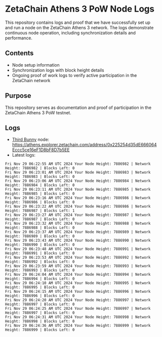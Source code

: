 # ZetaChain Athens 3 PoW Node Logs
This repository contains logs and proof that we have successfully set up and run a node on the ZetaChain Athens 3 network. The logs demonstrate continuous node operation, including synchronization details and performance.

## Contents
- Node setup information
- Synchronization logs with block height details
- Ongoing proof of work logs to verify active participation in the ZetaChain network

## Purpose
This repository serves as documentation and proof of participation in the ZetaChain Athens 3 PoW testnet.

## Logs

- [Third Bunny](https://thirdbunny.xyz/) node: https://athens.explorer.zetachain.com/address/0x225254d35dE666064Eccc5ce16eF1D8bF8D7b5EE
- Latest logs:
```
Fri Nov 29 06:22:55 AM UTC 2024 Your Node Height: 7886982 | Network Height: 7886982 | Blocks Left: 0
Fri Nov 29 06:23:01 AM UTC 2024 Your Node Height: 7886983 | Network Height: 7886983 | Blocks Left: 0
Fri Nov 29 06:23:06 AM UTC 2024 Your Node Height: 7886984 | Network Height: 7886984 | Blocks Left: 0
Fri Nov 29 06:23:11 AM UTC 2024 Your Node Height: 7886985 | Network Height: 7886985 | Blocks Left: 0
Fri Nov 29 06:23:16 AM UTC 2024 Your Node Height: 7886986 | Network Height: 7886986 | Blocks Left: 0
Fri Nov 29 06:23:22 AM UTC 2024 Your Node Height: 7886986 | Network Height: 7886987 | Blocks Left: 1
Fri Nov 29 06:23:27 AM UTC 2024 Your Node Height: 7886987 | Network Height: 7886987 | Blocks Left: 0
Fri Nov 29 06:23:32 AM UTC 2024 Your Node Height: 7886988 | Network Height: 7886988 | Blocks Left: 0
Fri Nov 29 06:23:37 AM UTC 2024 Your Node Height: 7886989 | Network Height: 7886989 | Blocks Left: 0
Fri Nov 29 06:23:43 AM UTC 2024 Your Node Height: 7886990 | Network Height: 7886990 | Blocks Left: 0
Fri Nov 29 06:23:48 AM UTC 2024 Your Node Height: 7886991 | Network Height: 7886991 | Blocks Left: 0
Fri Nov 29 06:23:53 AM UTC 2024 Your Node Height: 7886992 | Network Height: 7886992 | Blocks Left: 0
Fri Nov 29 06:23:59 AM UTC 2024 Your Node Height: 7886993 | Network Height: 7886993 | Blocks Left: 0
Fri Nov 29 06:24:04 AM UTC 2024 Your Node Height: 7886994 | Network Height: 7886994 | Blocks Left: 0
Fri Nov 29 06:24:10 AM UTC 2024 Your Node Height: 7886995 | Network Height: 7886995 | Blocks Left: 0
Fri Nov 29 06:24:15 AM UTC 2024 Your Node Height: 7886996 | Network Height: 7886996 | Blocks Left: 0
Fri Nov 29 06:24:20 AM UTC 2024 Your Node Height: 7886997 | Network Height: 7886997 | Blocks Left: 0
Fri Nov 29 06:24:25 AM UTC 2024 Your Node Height: 7886997 | Network Height: 7886997 | Blocks Left: 0
Fri Nov 29 06:24:31 AM UTC 2024 Your Node Height: 7886998 | Network Height: 7886998 | Blocks Left: 0
Fri Nov 29 06:24:36 AM UTC 2024 Your Node Height: 7886999 | Network Height: 7886999 | Blocks Left: 0
```
